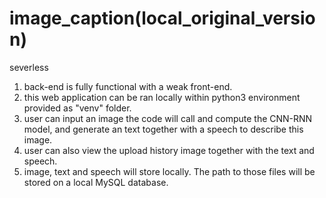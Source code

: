 # image_caption(local_original_version)
severless 
1. back-end is fully functional with a weak front-end.
2. this web application can be ran locally within python3 environment provided as "venv" folder.
3. user can input an image the code will call and compute the CNN-RNN model, and generate an text together with a speech to describe this image.
4. user can also view the upload history image together with the text and speech.
5. image, text and speech will store locally. The path to those files will be stored on a local MySQL database. 

